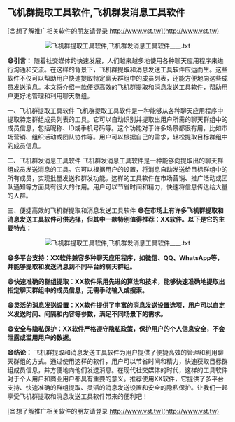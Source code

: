 ## **飞机群提取工具软件,飞机群发消息工具软件**

[😍想了解推广相关软件的朋友请登录 http://www.vst.tw](http://www.vst.tw)

 <center><img src="https://vst.tw/MP4/tuiguang/png/6.png" alt="飞机群提取工具软件,飞机群发消息工具软件____.txt"></center>

**😄引言：**
随着社交媒体的快速发展，人们越来越多地使用各种聊天应用程序来进行沟通和交流。在这样的背景下，飞机群提取和消息发送工具软件应运而生。这些软件不仅可以帮助用户快速提取特定聊天群组中的成员列表，还能方便地向这些成员发送消息。本文将介绍一款便捷高效的飞机群提取和消息发送工具软件，帮助用户更好地管理和利用聊天群组。

一、飞机群提取工具软件
飞机群提取工具软件是一种能够从各种聊天应用程序中提取特定群组成员列表的工具。它可以自动识别并提取出用户所需的聊天群组中的成员信息，包括昵称、ID或手机号码等。这个功能对于许多场景都很有用，比如市场营销、组织活动或团队协作等。用户可以根据自己的需求，轻松提取目标群组中的成员信息。

二、飞机群发消息工具软件
飞机群发消息工具软件是一种能够向提取出的聊天群组成员发送消息的工具。它可以根据用户的设置，将消息自动发送给目标群组中的所有成员，实现批量发送和群发功能。这样的工具软件在市场营销、推广活动或团队通知等方面具有很大的作用。用户可以节省时间和精力，快速将信息传达给大量的人群。

三、便捷高效的飞机群提取和消息发送工具软件
**😄在市场上有许多飞机群提取和消息发送工具软件可供选择，但其中一款特别值得推荐：XX软件。以下是它的主要特点：**

 <center><img src="https://vst.tw/MP4/tuiguang/png/1.png" alt="飞机群提取工具软件,飞机群发消息工具软件____.txt"></center>

**😄多平台支持：XX软件兼容多种聊天应用程序，如微信、QQ、WhatsApp等，并能够提取和发送消息到不同平台的聊天群组。**

**😄快速准确的群组提取：XX软件采用先进的算法和技术，能够快速准确地提取出指定聊天群组中的成员信息，无需手动输入或搜索。**

**😄灵活的消息发送设置：XX软件提供了丰富的消息发送设置选项，用户可以自定义发送时间、间隔和内容等参数，满足不同场景下的需求。**

**😄安全与隐私保护：XX软件严格遵守隐私政策，保护用户的个人信息安全，不会泄露或滥用用户的数据。**

**😄结论：**
飞机群提取和消息发送工具软件为用户提供了便捷高效的管理和利用聊天群组的方式。通过使用这样的软件，用户可以节省时间和精力，快速获取目标群组成员信息，并方便地向他们发送消息。在现代社交媒体的时代，这样的工具软件对于个人用户和商业用户都具有重要的意义。推荐使用XX软件，它提供了多平台支持、快速准确的群组提取、灵活的消息发送设置和安全的隐私保护。让我们一起享受飞机群提取和消息发送工具软件带来的便利吧！

[😍想了解推广相关软件的朋友请登录 http://www.vst.tw](http://www.vst.tw)



